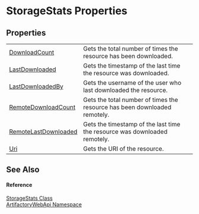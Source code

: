 # StorageStats Properties




## Properties
<table>
<tr>
<td><a href="f9909deb-5085-814c-f4c5-8971563f3c12">DownloadCount</a></td>
<td>Gets the total number of times the resource has been downloaded.</td></tr>
<tr>
<td><a href="620faa8f-abc7-c5d8-4543-b00047dc411e">LastDownloaded</a></td>
<td>Gets the timestamp of the last time the resource was downloaded.</td></tr>
<tr>
<td><a href="b8b27e6d-9470-6a24-d68a-569727d9f4ce">LastDownloadedBy</a></td>
<td>Gets the username of the user who last downloaded the resource.</td></tr>
<tr>
<td><a href="53829af4-acf7-fc00-e972-9e7404612c01">RemoteDownloadCount</a></td>
<td>Gets the total number of times the resource has been downloaded remotely.</td></tr>
<tr>
<td><a href="e8f48da5-a7f9-f629-11fd-ded067d67c98">RemoteLastDownloaded</a></td>
<td>Gets the timestamp of the last time the resource was downloaded remotely.</td></tr>
<tr>
<td><a href="085214df-b288-2345-4213-2d6aa261889f">Uri</a></td>
<td>Gets the URI of the resource.</td></tr>
</table>

## See Also


#### Reference
<a href="d9825d9c-79c3-11ba-00f7-82e9b95040c7">StorageStats Class</a>  
<a href="75b20af6-7197-02a5-e38f-f7b15eac4732">ArtifactoryWebApi Namespace</a>  
